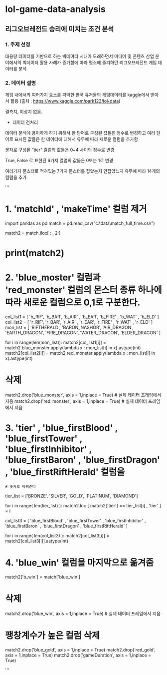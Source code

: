 # lol-game-data-analysis


## 리그오브레전드 승리에 미치는 조건 분석

### 1. 주제 선정

대용량 데이터를 기반으로 하는 빅데이터 시대가 도래하면서 미디어 및 콘텐츠 산업 분야에서의 빅데이터 활용 사례가 증가함에 따라 평소에 즐겨하던 리그오브레전드 게임 데이터를 분석

### 2. 데이터 설명

게임 내에서의 여러가지 요소를 파악한 한국 유저들의 게임데이터를 kaggle에서 받아서 활용
(출처 : https://www.kaggle.com/park123/lol-data)	


  결측치, 이상치 없음.

- 데이터 전처리

데이터 분석에 용이하게 하기 위해서 한 단어로 구성된 값들은 정수로 변경하고 여러 단어로 표시된 값들은 한 데이터에 대해서 유무에 따라 새로운 컬럼을 추가함

문자로 구성된 “tier” 컬럼의 값들은 0~4 사이의 정수로 변경

True, False 로 표현된 6가지 컬럼의 값들은 0또는 1로 변경

여러가지 몬스터로 적혀있는 7가지 몬스터를 잡았는지 안잡았느지 유무에 따라 14개의 컬럼을 추가

'''
# 1. 'matchId' , 'makeTime' 컬럼 제거

import pandas as pd
match = pd.read_csv("c:\\data\\match_full_time.csv")

match2 = match.iloc[ : , 2:]
# print(match2)


# 2. 'blue_moster' 컬럼과 'red_monster' 컬럼의 몬스터 종류 하나에 따라 새로운 컬럼으로 0,1로 구분한다.

col_list1 = [ 'b_RIF', 'b_BAR', 'b_AIR' , 'b_EAR', 'b_FIRE' , 'b_WAT' , 'b_ELD' ]
col_list2 = [ 'r_RIF', 'r_BAR', 'r_AIR' , 'r_EAR', 'r_FIRE' , 'r_WAT' , 'r_ELD' ]
mon_list = [  'RIFTHERALD', 'BARON_NASHOR', 'AIR_DRAGON', 'EARTH_DRAGON', 'FIRE_DRAGON', 'WATER_DRAGON', 'ELDER_DRAGON'  ]

for i in range(len(mon_list)):
    match2[col_list1[i]] = match2.blue_monster.apply(lambda x : mon_list[i] in x).astype(int)
    match2[col_list2[i]] = match2.red_monster.apply(lambda x : mon_list[i] in x).astype(int)


# 삭제
match2.drop('blue_monster', axis = 1,inplace = True)         # 실제 데이터 프레임에서 지움
match2.drop('red_monster', axis = 1,inplace = True)         # 실제 데이터 프레임에서 지움


# 3. 'tier' ,  'blue_firstBlood' ,  'blue_firstTower' , 'blue_firstInhibitor' , 'blue_firstBaron' , 'blue_firstDragon' , 'blue_firstRiftHerald' 컬럼을
	# 숫자로 바꿔준다

tier_list = ['BRONZE', 'SILVER', 'GOLD', 'PLATINUM', 'DIAMOND']

for i in range( len(tier_list) ):
    match2.loc [ match2['tier'] == tier_list[i] , 'tier' ] = i

col_list3 = [ 'blue_firstBlood' ,  'blue_firstTower' , 'blue_firstInhibitor' , 'blue_firstBaron' , 'blue_firstDragon' , 'blue_firstRiftHerald' ]

for i in range( len(col_list3) ):
    match2[col_list3[i]] = match2[col_list3[i]].astype(int)


# 4. 'blue_win' 컬럼을 마지막으로 옮겨줌

match2['b_win'] = match['blue_win']

# 삭제
match2.drop('blue_win', axis = 1,inplace = True)         # 실제 데이터 프레임에서 지움


# 팽창계수가 높은 컬럼 삭제

match2.drop('blue_gold', axis = 1,inplace = True)
match2.drop('red_gold', axis = 1,inplace = True)
match2.drop('gameDuration', axis = 1,inplace = True)

'''
